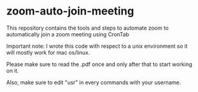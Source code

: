 # zoom-auto-join-meeting
This repository contains the tools and steps to automate zoom to automatically join a zoom meeting using CronTab

Important note: I wrote this code with respect to a unix environment so it will mostly work for mac os/linux.

Please make sure to read the .pdf once and only after that to start working on it.

Also, make sure to edit "usr" in every commands with your username.
